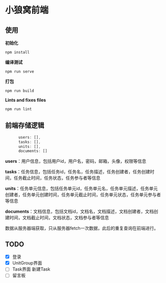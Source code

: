 # 小狼窝前端

## 使用
**初始化**
```shell
npm install
```
**编译测试**
```shell
npm run serve
```
**打包**
```
npm run build
```

**Lints and fixes files**
```
npm run lint
```

## 前端存储逻辑
```js
      users: [],
      tasks: [],
      units: [],
      documents: []
```
**users**：用户信息，包括用户id，用户名，密码，邮箱，头像，权限等信息

**tasks**：任务信息，包括任务id，任务名，任务描述，任务创建者，任务创建时间，任务截止时间，任务状态，任务参与者等信息

**units**：任务单元信息，包括任务单元id，任务单元名，任务单元描述，任务单元创建者，任务单元创建时间，任务单元截止时间，任务单元状态，任务单元参与者等信息

**documents**：文档信息，包括文档id，文档名，文档描述，文档创建者，文档创建时间，文档截止时间，文档状态，文档参与者等信息

数据从服务器端获取，只从服务器fetch一次数据，此后的重复查询在前端进行。

## TODO
- [x] 登录
- [x] UnitGroup界面
- [ ] Task界面 新建Task
- [ ] 留言板